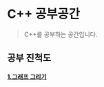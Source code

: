 # C++ 공부공간
> C++를 공부하는 공간입니다.

## 공부 진척도
#### [1.그래프 그리기](https://github.com/Zeliper/CPP-Study/blob/main/Git/MD/001.Graph.MD)
